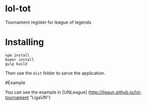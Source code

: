 # lol-tot

Tournament register for league of legends

# Installing

```
npm install
bower install
gulp build
```

Then use the `dist` folder to serve the application.

#Example

You can see the example in [UNLeague] (http://ligaun.github.io/lol-tournament "LigaUN")

